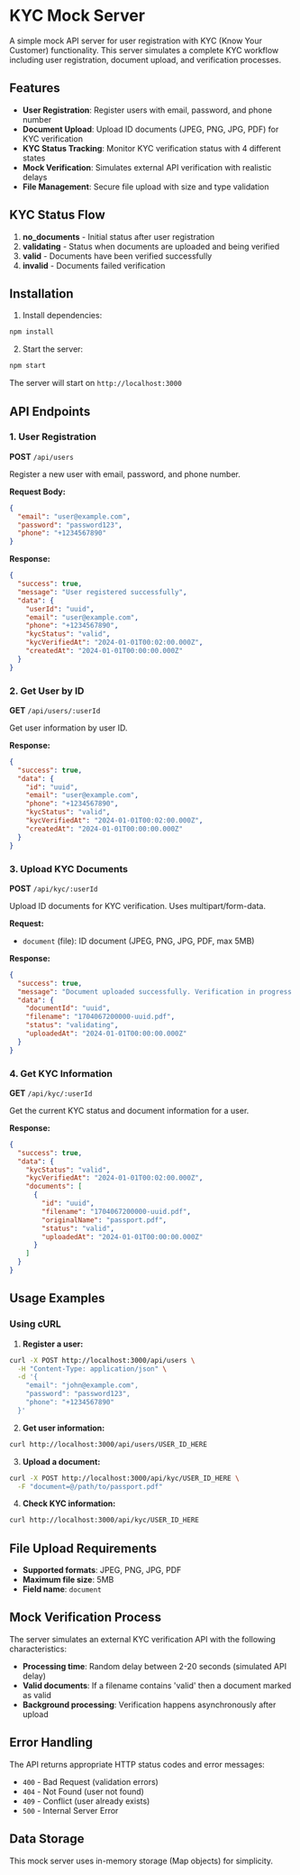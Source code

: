 # KYC Mock Server

A simple mock API server for user registration with KYC (Know Your Customer) functionality. This server simulates a complete KYC workflow including user registration, document upload, and verification processes.

## Features

- **User Registration**: Register users with email, password, and phone number
- **Document Upload**: Upload ID documents (JPEG, PNG, JPG, PDF) for KYC verification
- **KYC Status Tracking**: Monitor KYC verification status with 4 different states
- **Mock Verification**: Simulates external API verification with realistic delays
- **File Management**: Secure file upload with size and type validation

## KYC Status Flow

1. **no_documents** - Initial status after user registration
2. **validating** - Status when documents are uploaded and being verified
3. **valid** - Documents have been verified successfully
4. **invalid** - Documents failed verification

## Installation

1. Install dependencies:
```bash
npm install
```

2. Start the server:
```bash
npm start
```

The server will start on `http://localhost:3000`

## API Endpoints

### 1. User Registration
**POST** `/api/users`

Register a new user with email, password, and phone number.

**Request Body:**
```json
{
  "email": "user@example.com",
  "password": "password123",
  "phone": "+1234567890"
}
```

**Response:**
```json
{
  "success": true,
  "message": "User registered successfully",
  "data": {
    "userId": "uuid",
    "email": "user@example.com",
    "phone": "+1234567890",
    "kycStatus": "valid",
    "kycVerifiedAt": "2024-01-01T00:02:00.000Z",
    "createdAt": "2024-01-01T00:00:00.000Z"
  }
}
```

### 2. Get User by ID
**GET** `/api/users/:userId`

Get user information by user ID.

**Response:**
```json
{
  "success": true,
  "data": {
    "id": "uuid",
    "email": "user@example.com",
    "phone": "+1234567890",
    "kycStatus": "valid",
    "kycVerifiedAt": "2024-01-01T00:02:00.000Z",
    "createdAt": "2024-01-01T00:00:00.000Z"
  }
}
```

### 3. Upload KYC Documents
**POST** `/api/kyc/:userId`

Upload ID documents for KYC verification. Uses multipart/form-data.

**Request:**
- `document` (file): ID document (JPEG, PNG, JPG, PDF, max 5MB)

**Response:**
```json
{
  "success": true,
  "message": "Document uploaded successfully. Verification in progress.",
  "data": {
    "documentId": "uuid",
    "filename": "1704067200000-uuid.pdf",
    "status": "validating",
    "uploadedAt": "2024-01-01T00:00:00.000Z"
  }
}
```

### 4. Get KYC Information
**GET** `/api/kyc/:userId`

Get the current KYC status and document information for a user.

**Response:**
```json
{
  "success": true,
  "data": {
    "kycStatus": "valid",
    "kycVerifiedAt": "2024-01-01T00:02:00.000Z",
    "documents": [
      {
        "id": "uuid",
        "filename": "1704067200000-uuid.pdf",
        "originalName": "passport.pdf",
        "status": "valid",
        "uploadedAt": "2024-01-01T00:00:00.000Z"
      }
    ]
  }
}
```

## Usage Examples

### Using cURL

1. **Register a user:**
```bash
curl -X POST http://localhost:3000/api/users \
  -H "Content-Type: application/json" \
  -d '{
    "email": "john@example.com",
    "password": "password123",
    "phone": "+1234567890"
  }'
```

2. **Get user information:**
```bash
curl http://localhost:3000/api/users/USER_ID_HERE
```

3. **Upload a document:**
```bash
curl -X POST http://localhost:3000/api/kyc/USER_ID_HERE \
  -F "document=@/path/to/passport.pdf"
```

4. **Check KYC information:**
```bash
curl http://localhost:3000/api/kyc/USER_ID_HERE
```

## File Upload Requirements

- **Supported formats**: JPEG, PNG, JPG, PDF
- **Maximum file size**: 5MB
- **Field name**: `document`

## Mock Verification Process

The server simulates an external KYC verification API with the following characteristics:

- **Processing time**: Random delay between 2-20 seconds (simulated API delay)
- **Valid documents**: If a filename contains 'valid' then a document marked as valid
- **Background processing**: Verification happens asynchronously after upload

## Error Handling

The API returns appropriate HTTP status codes and error messages:

- `400` - Bad Request (validation errors)
- `404` - Not Found (user not found)
- `409` - Conflict (user already exists)
- `500` - Internal Server Error

## Data Storage

This mock server uses in-memory storage (Map objects) for simplicity.
